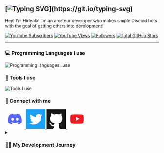 ## [![Typing SVG](https://readme-typing-svg.demolab.com?font=Fira+Code&size=22&pause=1000&color=FFFFFF&width=435&lines=Hello!+I'm+Hideaki!)](https://git.io/typing-svg)

Hey! I'm Hideaki! I'm an ameteur developer who makes simple Discord bots with the goal of getting others into development!

<p align="left">
      <a href="https://www.youtube.com/@HideakiFem?sub_confirmation=1" target="_blank" >
         <img alt="YouTube Subscribers" title="Subscribe" src="https://custom-icon-badges.demolab.com/youtube/channel/subscribers/UC0wZeDOgCnKqTbBOZlZYWSw?color=%23E05D44&label=SUBSCRIBE&logo=video&logoColor=white&style=for-the-badge&labelColor=CE4630"/></a> 
      <a href="https://www.youtube.com/@HideakiFem/videos" target="_blank" >
         <img alt="YouTube Views" title="YouTube Views" src="https://custom-icon-badges.demolab.com/youtube/channel/views/UC0wZeDOgCnKqTbBOZlZYWSw?color=%23E1AD0E&logo=eye&logoColor=white&style=for-the-badge&labelColor=C79600"/></a> 
      <a href="https://github.com/HideakiFem?tab=followers" target="_blank" >
         <img alt="Followers" title="Follow me" src="https://custom-icon-badges.demolab.com/github/followers/ViDevelops?color=236ad3&labelColor=1155ba&style=for-the-badge&logo=person-add&label=Follow&logoColor=white"/></a>
      <a href="https://github.com/HideakiFem?tab=repositories&sort=stargazers" target="_blank" >
         <img alt="Total GitHub Stars" title="Total stars on GitHub" src="https://custom-icon-badges.demolab.com/github/stars/ViDevelops?color=55960c&style=for-the-badge&labelColor=488207&logo=star"/></a>
</p>

---

### 💻 Programming Languages I use
<dev>
    <img src="https://skillicons.dev/icons?i=html,js,css,py,ts" alt="Programming languages I use" />
</dev>

### 🔧 Tools I use
<dev>
  <img src="https://skillicons.dev/icons?i=vscode,nodejs,mongodb,git,github,linux,bash" alt="Tools I use" />
</dev>

### 💬 Connect with me
<a href="https://discord.gg/zdSqRJ85PE" target="_blank">
  <img width="64" src="https://raw.githubusercontent.com/edent/SuperTinyIcons/master/images/svg/discord.svg" alt="Discord logo" />
</a>
<a href="https://twitter.com/HideakiFem" target="_blank">
  <img width="64" src="https://raw.githubusercontent.com/edent/SuperTinyIcons/master/images/svg/twitter.svg" alt="Twitter logo" />
</a>
<a href="https://github.com/HideakiFem" target="_blank">
  <img width="64" src="https://raw.githubusercontent.com/edent/SuperTinyIcons/master/images/svg/github.svg" alt="GitHub logo" />
</a>
<a href="https://youtube.com/@HideakiFem" target="_blank">
  <img width="64" src="https://raw.githubusercontent.com/edent/SuperTinyIcons/master/images/svg/youtube.svg" alt="YouTube logo" />
</a>

<details>
    <summary><h3>👨‍💻 My Development Journey</h3></summary>
    My development journey first began in 2019 in Computer Science class where we started learning Python. I made a simple "Hello World!" program and since then, my skills have been developing massively.
    <br>
    <br>
    In 2021, I joined Discord and found the bots feature incredibly useful. I then made my first guild and wanted to make my own bot for it and so I started. I headed straight into the Discord.JS v12 docs and downloaded Node.JS and then... now what? Then I forgot about it for about a month before going onto YouTube and finding a Discord bot coding tutorial!
    <br>
    <br>
    Ever since then, I've been developing random little Discord bots and working on little projects like Minecraft servers! Recently I decided to make a YouTube account after having the idea of getting my friends into coding.
    <br>
    <br>
    Now, I make simple coding tutorials on YouTube with the hope of inspiring others into getting into coding!
</details>
